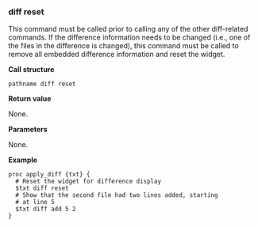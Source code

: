 ### diff reset

This command must be called prior to calling any of the other diff-related commands.  If the difference information needs to be changed (i.e., one of the files in the difference is changed), this command must be called to remove all embedded difference information and reset the widget. 

**Call structure**

`pathname diff reset`

**Return value**

None.

**Parameters**

None.

**Example**

	proc apply_diff {txt} {
	  # Reset the widget for difference display
	  $txt diff reset
	  # Show that the second file had two lines added, starting
	  # at line 5
	  $txt diff add 5 2 
	}